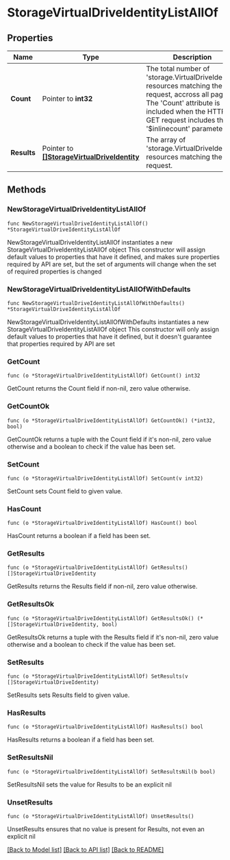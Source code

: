 # StorageVirtualDriveIdentityListAllOf

## Properties

Name | Type | Description | Notes
------------ | ------------- | ------------- | -------------
**Count** | Pointer to **int32** | The total number of &#39;storage.VirtualDriveIdentity&#39; resources matching the request, accross all pages. The &#39;Count&#39; attribute is included when the HTTP GET request includes the &#39;$inlinecount&#39; parameter. | [optional] 
**Results** | Pointer to [**[]StorageVirtualDriveIdentity**](StorageVirtualDriveIdentity.md) | The array of &#39;storage.VirtualDriveIdentity&#39; resources matching the request. | [optional] 

## Methods

### NewStorageVirtualDriveIdentityListAllOf

`func NewStorageVirtualDriveIdentityListAllOf() *StorageVirtualDriveIdentityListAllOf`

NewStorageVirtualDriveIdentityListAllOf instantiates a new StorageVirtualDriveIdentityListAllOf object
This constructor will assign default values to properties that have it defined,
and makes sure properties required by API are set, but the set of arguments
will change when the set of required properties is changed

### NewStorageVirtualDriveIdentityListAllOfWithDefaults

`func NewStorageVirtualDriveIdentityListAllOfWithDefaults() *StorageVirtualDriveIdentityListAllOf`

NewStorageVirtualDriveIdentityListAllOfWithDefaults instantiates a new StorageVirtualDriveIdentityListAllOf object
This constructor will only assign default values to properties that have it defined,
but it doesn't guarantee that properties required by API are set

### GetCount

`func (o *StorageVirtualDriveIdentityListAllOf) GetCount() int32`

GetCount returns the Count field if non-nil, zero value otherwise.

### GetCountOk

`func (o *StorageVirtualDriveIdentityListAllOf) GetCountOk() (*int32, bool)`

GetCountOk returns a tuple with the Count field if it's non-nil, zero value otherwise
and a boolean to check if the value has been set.

### SetCount

`func (o *StorageVirtualDriveIdentityListAllOf) SetCount(v int32)`

SetCount sets Count field to given value.

### HasCount

`func (o *StorageVirtualDriveIdentityListAllOf) HasCount() bool`

HasCount returns a boolean if a field has been set.

### GetResults

`func (o *StorageVirtualDriveIdentityListAllOf) GetResults() []StorageVirtualDriveIdentity`

GetResults returns the Results field if non-nil, zero value otherwise.

### GetResultsOk

`func (o *StorageVirtualDriveIdentityListAllOf) GetResultsOk() (*[]StorageVirtualDriveIdentity, bool)`

GetResultsOk returns a tuple with the Results field if it's non-nil, zero value otherwise
and a boolean to check if the value has been set.

### SetResults

`func (o *StorageVirtualDriveIdentityListAllOf) SetResults(v []StorageVirtualDriveIdentity)`

SetResults sets Results field to given value.

### HasResults

`func (o *StorageVirtualDriveIdentityListAllOf) HasResults() bool`

HasResults returns a boolean if a field has been set.

### SetResultsNil

`func (o *StorageVirtualDriveIdentityListAllOf) SetResultsNil(b bool)`

 SetResultsNil sets the value for Results to be an explicit nil

### UnsetResults
`func (o *StorageVirtualDriveIdentityListAllOf) UnsetResults()`

UnsetResults ensures that no value is present for Results, not even an explicit nil

[[Back to Model list]](../README.md#documentation-for-models) [[Back to API list]](../README.md#documentation-for-api-endpoints) [[Back to README]](../README.md)


